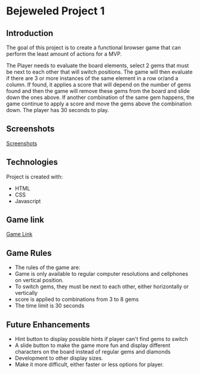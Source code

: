 # Bejeweled Project 1
## Introduction
The goal of this project is to create a functional browser game that can perform the least amount of actions for a MVP. 
  
The Player needs to evaluate the board elements, select 2 gems that must be next to each other that will switch positions. The game will then evaluate if there are 3 or more instances of the same element in a row or/and a column. If found, it applies a score that will depend on the number of gems found and then the game will remove these gems from the board and slide down the ones above. If another combination of the same gem happens, the game continue to apply a score and move the gems above the combination down. The player has 30 seconds to play.

## Screenshots
[Screenshots](https://imgur.com/a/3dz51yS)

## Technologies
Project is created with:  
* HTML  
* CSS
* Javascript

## Game link
[Game Link](https://viniciusfrias.github.io/v-jeweled/)

## Game Rules

* The rules of the game are:
* Game is only available to regular computer resolutions and cellphones on vertical position. 
* To switch gems, they must be next to each other, either horizontally or vertically
* score is applied to combinations from 3 to 8 gems
* The time limit is 30 seconds

## Future Enhancements
* Hint button to display possible hints if player can't find gems to switch
* A slide button to make the game more fun and display different characters on the board instead of regular gems and diamonds
* Development to other display sizes.
* Make it more difficult, either faster or less options for player.
